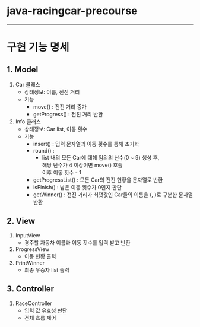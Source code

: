 # java-racingcar-precourse

---
# 구현 기능 명세
## 1. Model
1. Car 클래스
    - 상태정보: 이름, 전진 거리
    - 기능
        - move() : 전진 거리 증가
        - getProgress() : 전진 거리 반환
2. Info 클래스
    - 상태정보: Car list, 이동 횟수
    - 기능
        - insert() : 입력 문자열과 이동 횟수를 통해 초기화
        - round() : 
          - list 내의 모든 Car에 대해 임의의 난수(0 ~ 9) 생성 후,<br>
          해당 난수가 4 이상이면 move() 호출<br>
          이후 이동 횟수 - 1
        - getProgressList() : 모든 Car의 전진 현황을 문자열로 반환
        - isFinish() : 남은 이동 횟수가 0인지 판단
        - getWinner() : 전진 거리가 최댓값인 Car들의 이름을 (, )로 구분한 문자열 반환
## 2. View
1. InputView
    - 경주할 자동차 이름과 이동 횟수를 입력 받고 반환
2. ProgressView
    - 이동 현황 출력
3. PrintWinner
    - 최종 우승자 list 출력
## 3. Controller
1. RaceController
    - 입력 값 유효성 판단
    - 전체 흐름 제어